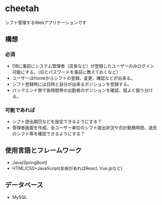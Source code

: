# cheetah

シフト管理するWebアプリケーションです

## 構想

### 必須

- DBに事前にシステム管理者（店長など）が登録したユーザーのみログイン可能にする。（IDとパスワードを事前に教えておくなど）
- ユーザーはHomeからシフトの登録、変更、確認などが出来る。
- シフト登録時には日時と自分が出来るポジションを登録する。
- バックエンド側で各時間帯の出勤者のポジションを確認、程よく振り分ける。

### 可能であれば

- シフト提出期日などを設定できるようにする？
- 管理者画面を作成、全ユーザー単位のシフト提出状況や合計勤務時間、過去のシフト等を確認できるようにする？

## 使用言語とフレームワーク

- Java(SpringBoot)
- HTML/CSS+JavaScript(余裕があればReact, Vue.jpなど)

## データベース

- MySQL


